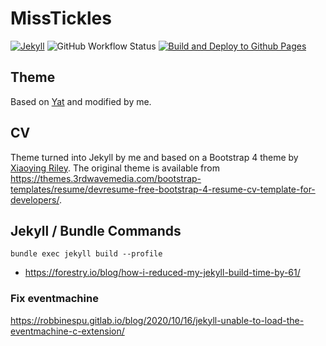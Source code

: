 # MissTickles

[![Jekyll](https://img.shields.io/badge/jekyll-4.2.0-blue.svg)](https://jekyllrb.com/) ![GitHub Workflow Status](https://img.shields.io/github/workflow/status/misstickles/misstickles.github.io/Build%20and%20Deploy%20to%20Github%20Pages?style=flat)
[![Build and Deploy to Github Pages](https://github.com/misstickles/misstickles.github.io/actions/workflows/main.yml/badge.svg)](https://github.com/misstickles/misstickles.github.io/actions/workflows/main.yml)

## Theme

Based on [Yat](https://github.com/jeffreytse/jekyll-theme-yat) and modified by me.

## CV

Theme turned into Jekyll by me and based on a Bootstrap 4 theme by [Xiaoying Riley](https://twitter.com/3rdwave_themes). The original theme is available from <https://themes.3rdwavemedia.com/bootstrap-templates/resume/devresume-free-bootstrap-4-resume-cv-template-for-developers/>.

## Jekyll / Bundle Commands

`bundle exec jekyll build --profile`

- <https://forestry.io/blog/how-i-reduced-my-jekyll-build-time-by-61/>

### Fix eventmachine

<https://robbinespu.gitlab.io/blog/2020/10/16/jekyll-unable-to-load-the-eventmachine-c-extension/>
